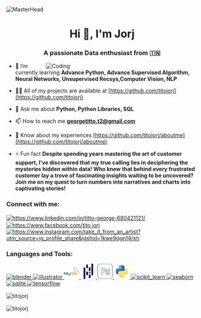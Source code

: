 ![MasterHead](https://media.giphy.com/media/v1.Y2lkPTc5MGI3NjExdm4xdDhmdzdwZ3I1MHZhdWo4d2ppOTZ4ZTY5YXNyZDIzMjFlenN0biZlcD12MV9pbnRlcm5hbF9naWZfYnlfaWQmY3Q9Zw/FoVzfcqCDSb7zCynOp/giphy.gif)
<h1 align="center">Hi 👋, I'm Jorj</h1>
<h3 align="center">A passionate Data enthusiast from 🇮🇳</h3>
<img align="right" alt="Coding" width="400" src="https://dribbble.com/shots/3848914-Programmer-Thomas/attachments/10055456?mode=media">

- 🌱 I’m currently learning **Advance Python, Advance Supervised Algorithm, Neural Networks, Unsupervised Recsys,Computer Vision, NLP**

- 👨‍💻 All of my projects are available at [https://github.com/titojorj](https://github.com/titojorj)

- 💬 Ask me about **Python, Python Libraries, SQL**

- 📫 How to reach me **georgetitto.t2@gmail.com**

- 📄 Know about my experiences [https://github.com/titojorj/aboutme](https://github.com/titojorj/aboutme)

- ⚡ Fun fact **Despite spending years mastering the art of customer support, I've discovered that my true calling lies in deciphering the mysteries hidden within data! Who knew that behind every frustrated customer lay a trove of fascinating insights waiting to be uncovered? Join me on my quest to turn numbers into narratives and charts into captivating stories!**

<h3 align="left">Connect with me:</h3>
<p align="left">
<a href="https://linkedin.com/in/https://www.linkedin.com/in/titto-george-680421121/" target="blank"><img align="center" src="https://raw.githubusercontent.com/rahuldkjain/github-profile-readme-generator/master/src/images/icons/Social/linked-in-alt.svg" alt="https://www.linkedin.com/in/titto-george-680421121/" height="30" width="40" /></a>
<a href="https://fb.com/https://www.facebook.com/tito.jorj" target="blank"><img align="center" src="https://raw.githubusercontent.com/rahuldkjain/github-profile-readme-generator/master/src/images/icons/Social/facebook.svg" alt="https://www.facebook.com/tito.jorj" height="30" width="40" /></a>
<a href="https://instagram.com/https://www.instagram.com/take_it_from_an_artist?utm_source=ig_profile_share&igshid=1kwe9qgn14rkh" target="blank"><img align="center" src="https://raw.githubusercontent.com/rahuldkjain/github-profile-readme-generator/master/src/images/icons/Social/instagram.svg" alt="https://www.instagram.com/take_it_from_an_artist?utm_source=ig_profile_share&igshid=1kwe9qgn14rkh" height="30" width="40" /></a>
</p>

<h3 align="left">Languages and Tools:</h3>
<p align="left"> <a href="https://www.blender.org/" target="_blank" rel="noreferrer"> <img src="https://download.blender.org/branding/community/blender_community_badge_white.svg" alt="blender" width="40" height="40"/> </a> <a href="https://www.adobe.com/in/products/illustrator.html" target="_blank" rel="noreferrer"> <img src="https://www.vectorlogo.zone/logos/adobe_illustrator/adobe_illustrator-icon.svg" alt="illustrator" width="40" height="40"/> </a> <a href="https://www.mysql.com/" target="_blank" rel="noreferrer"> <img src="https://raw.githubusercontent.com/devicons/devicon/master/icons/mysql/mysql-original-wordmark.svg" alt="mysql" width="40" height="40"/> </a> <a href="https://pandas.pydata.org/" target="_blank" rel="noreferrer"> <img src="https://raw.githubusercontent.com/devicons/devicon/2ae2a900d2f041da66e950e4d48052658d850630/icons/pandas/pandas-original.svg" alt="pandas" width="40" height="40"/> </a> <a href="https://www.photoshop.com/en" target="_blank" rel="noreferrer"> <img src="https://raw.githubusercontent.com/devicons/devicon/master/icons/photoshop/photoshop-line.svg" alt="photoshop" width="40" height="40"/> </a> <a href="https://www.python.org" target="_blank" rel="noreferrer"> <img src="https://raw.githubusercontent.com/devicons/devicon/master/icons/python/python-original.svg" alt="python" width="40" height="40"/> </a> <a href="https://scikit-learn.org/" target="_blank" rel="noreferrer"> <img src="https://upload.wikimedia.org/wikipedia/commons/0/05/Scikit_learn_logo_small.svg" alt="scikit_learn" width="40" height="40"/> </a> <a href="https://seaborn.pydata.org/" target="_blank" rel="noreferrer"> <img src="https://seaborn.pydata.org/_images/logo-mark-lightbg.svg" alt="seaborn" width="40" height="40"/> </a> <a href="https://www.sqlite.org/" target="_blank" rel="noreferrer"> <img src="https://www.vectorlogo.zone/logos/sqlite/sqlite-icon.svg" alt="sqlite" width="40" height="40"/> </a> <a href="https://www.tensorflow.org" target="_blank" rel="noreferrer"> <img src="https://www.vectorlogo.zone/logos/tensorflow/tensorflow-icon.svg" alt="tensorflow" width="40" height="40"/> </a> </p>

<p><img align="center" src="https://github-readme-stats.vercel.app/api/top-langs?username=titojorj&show_icons=true&locale=en&layout=compact" alt="titojorj" /></p>

<p><img align="center" src="https://github-readme-streak-stats.herokuapp.com/?user=titojorj&" alt="titojorj" /></p>

